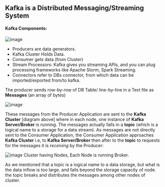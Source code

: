 ## Kafka is a Distributed Messaging/Streaming System

#### Kafka Components:
![image](https://user-images.githubusercontent.com/45539698/65809785-d845ce00-e1be-11e9-826b-4c56a09b828a.png)
  - Producers are data generators.
  - Kafka Cluster Holds Data.
  - Consumer gets data (from Cluster)
  - Stream Processors: Kafka gives you streaming APIs, and you can plug processing frameworks like Apache Storm, Spark Streaming.
  - Connectors refer to DBs connector, from which data can be imported/exported from/to kafka.

The producer sends row-by-row of DB Table/ line-by-line in a Text file as **Messages** (an array of bytes)

![image](https://user-images.githubusercontent.com/45539698/65785306-b3773980-e171-11e9-8b90-c8f61f6e4e52.png)

These messages from the Producer Application are sent to the **Kafka Cluster** [diagram above] where in each node, one instance of **Kafka Server/Broker** is running. The messages actually falls in a **topic** (which is a logical name to a storage for a data stream).
As messages are not directly sent to the Consumer Application, the Consumer Application approaches **Kafka Cluster** i.e, to **Kafka Server/Broker** then after to the **topic** to requests for the messages it is *receiving* by the Producer:

![image](https://user-images.githubusercontent.com/45539698/65814325-a6a02780-e1fd-11e9-934d-6e029a4b5c8d.png)
Cluster having Nodes, Each Node is running Broker.


As we mentioned that a topic is a logical name to a data storage, but what is the data inflow is too large, and falls beyond the storage capacity of node. the topic breaks and distributes the messages among other nodes of cluster.
